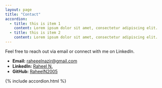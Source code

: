 ```yaml
---
layout: page
title: "Contact"
accordion: 
  - title: this is item 1
    content: Lorem ipsum dolor sit amet, consectetur adipiscing elit. 
  - title: this is item 2
    content: Lorem ipsum dolor sit amet, consectetur adipiscing elit.
---
```


Feel free to reach out via email or connect with me on LinkedIn.

- **Email:** [raheeelnazir@gmail.com](mailto:raheeelnazir@gmail.com)
- **LinkedIn:** [Raheel N.](https://www.linkedin.com/in/raheel-n-a6a14932a/)
- **GitHub:** [RaheelN2005](https://github.com/RaheelN2005)

{% include accordion.html %}
